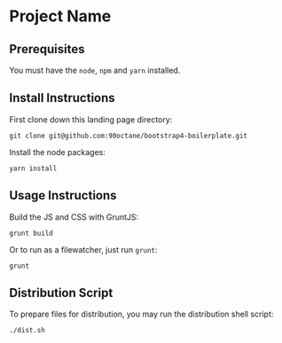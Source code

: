 Project Name
============

## Prerequisites

You must have the `node`, `npm` and `yarn` installed.

## Install Instructions

First clone down this landing page directory:

    git clone git@github.com:90octane/bootstrap4-boilerplate.git

Install the node packages:

    yarn install

## Usage Instructions

Build the JS and CSS with GruntJS:

    grunt build

Or to run as a filewatcher, just run `grunt`:

    grunt

## Distribution Script

To prepare files for distribution, you may run the distribution shell script:

    ./dist.sh
